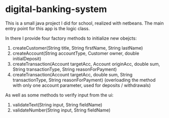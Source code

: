 # digital-banking-system

This is a small java project I did for school, realized with netbeans.
The main entry point for this app is the logic class.

In there I provide four factory methods to initialize new obejcts:

  1. createCustomer(String title, String firstName, String lastName)
  2. createAccount(String accountType, Customer owner, double initialDeposit)
  3. createTransaction(Account targetAcc, Account originAcc, double sum, String transactionType, String reasonForPayment)
  4. createTransaction(Account targetAcc, double sum, String transactionType, String reasonForPayment)
    (overloading the method with only one account parameter, used for deposits / withdrawals)
  
As well as some methods to verify input from the ui:

  1. validateText(String input, String fieldName)
  2. validateNumber(String input, String fieldName)
